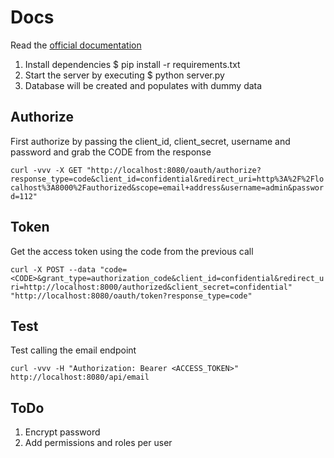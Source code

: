# Docs

Read the [official documentation](https://flask-oauthlib.readthedocs.io/en/latest/oauth2.html#example-for-oauth-2)

1. Install dependencies $ pip install -r requirements.txt
1. Start the server by executing $ python server.py
1. Database will be created and populates with dummy data

## Authorize

First authorize by passing the client_id, client_secret, username and password and grab the CODE from the response

```curl -vvv -X GET "http://localhost:8080/oauth/authorize?response_type=code&client_id=confidential&redirect_uri=http%3A%2F%2Flocalhost%3A8000%2Fauthorized&scope=email+address&username=admin&password=112"```

## Token

Get the access token using the code from the previous call

```curl -X POST --data "code=<CODE>&grant_type=authorization_code&client_id=confidential&redirect_uri=http://localhost:8000/authorized&client_secret=confidential" "http://localhost:8080/oauth/token?response_type=code"```

## Test

Test calling the email endpoint

```curl -vvv -H "Authorization: Bearer <ACCESS_TOKEN>" http://localhost:8080/api/email```

## ToDo

1. Encrypt password
1. Add permissions and roles per user